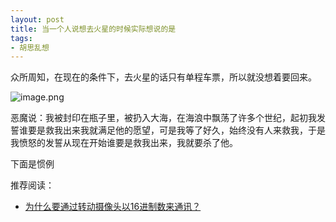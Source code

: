 ```yaml
---
layout: post
title: 当一个人说想去火星的时候实际想说的是
tags:
- 胡思乱想
---
```


众所周知，在现在的条件下，去火星的话只有单程车票，所以就没想着要回来。



![image.png](https://i.loli.net/2021/08/12/PTmxFMcJiqANE9j.png)

​	恶魔说：我被封印在瓶子里，被扔入大海，在海浪中飘荡了许多个世纪，起初我发誓谁要是救我出来我就满足他的愿望，可是我等了好久，始终没有人来救我，于是我愤怒的发誓从现在开始谁要是救我出来，我就要杀了他。



下面是惯例

推荐阅读：

- [为什么要通过转动摄像头以16进制数来通讯？](https://movie.douban.com/review/9974498/)